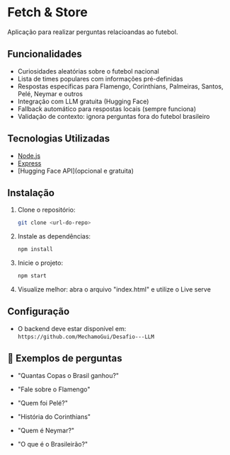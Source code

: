 # Fetch & Store

Aplicação para realizar perguntas relacioandas ao futebol.

## Funcionalidades
- Curiosidades aleatórias sobre o futebol nacional
- Lista de times populares com informações pré-definidas
- Respostas específicas para Flamengo, Corinthians, Palmeiras, Santos, Pelé, Neymar e outros
- Integração com LLM gratuita (Hugging Face)
- Fallback automático para respostas locais (sempre funciona)
-  Validação de contexto: ignora perguntas fora do futebol brasileiro

## Tecnologias Utilizadas
- [Node.js](https://nodejs.org/)
- [Express](https://expressjs.com/pt-br/)
- [Hugging Face API](opcional e gratuita)
  
## Instalação

1. Clone o repositório:
   ```sh
   git clone <url-do-repo>   
   ```
2. Instale as dependências:
   ```sh
   npm install
   ```
3. Inicie o projeto:
   ```sh
   npm start
   ```
4. Visualize melhor:
   abra o arquivo "index.html" e utilize o Live serve

## Configuração
- O backend deve estar disponível em: `https://github.com/MechamoGui/Desafio---LLM`

## 💬 Exemplos de perguntas
- "Quantas Copas o Brasil ganhou?"

- "Fale sobre o Flamengo"

- "Quem foi Pelé?"

- "História do Corinthians"

- "Quem é Neymar?"

- "O que é o Brasileirão?"





